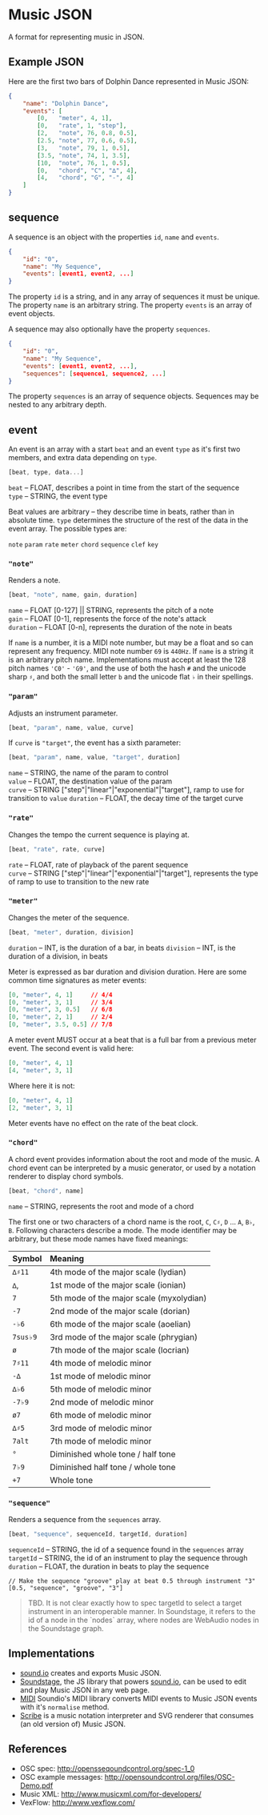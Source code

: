 # Music JSON

A format for representing music in JSON.


## Example JSON

Here are the first two bars of Dolphin Dance represented in Music JSON:

```json
{
    "name": "Dolphin Dance",
    "events": [
        [0,   "meter", 4, 1],
        [0,   "rate", 1, "step"],
        [2,   "note", 76, 0.8, 0.5],
        [2.5, "note", 77, 0.6, 0.5],
        [3,   "note", 79, 1, 0.5],
        [3.5, "note", 74, 1, 3.5],
        [10,  "note", 76, 1, 0.5],
        [0,   "chord", "C", "∆", 4],
        [4,   "chord", "G", "-", 4]
    ]
}
```

## sequence

A sequence is an object with the properties `id`, `name` and `events`.

```json
{
    "id": "0",
    "name": "My Sequence",
    "events": [event1, event2, ...]
}
```

The property `id` is a string, and in any array of sequences it must be unique. The property `name` is an arbitrary string. The property `events` is an array of event objects.

A sequence may also optionally have the property `sequences`.

```json
{
    "id": "0",
    "name": "My Sequence",
    "events": [event1, event2, ...],
    "sequences": [sequence1, sequence2, ...]
}
```

The property `sequences` is an array of sequence objects. Sequences may be nested to any arbitrary depth.

## event

An event is an array with a start `beat` and an event `type` as it's first two members, and extra data depending on `type`.

```js
[beat, type, data...]
```

`beat` – FLOAT, describes a point in time from the start of the sequence<br/>
`type` – STRING, the event type

Beat values are arbitrary – they describe time in beats, rather than in absolute time. `type` determines the structure of the rest of the data in the event array.
The possible types are:

`note`
`param`
`rate`
`meter`
`chord`
`sequence`
`clef`
`key`

### `"note"`

Renders a note.

```js
[beat, "note", name, gain, duration]
```

`name`     – FLOAT [0-127] || STRING, represents the pitch of a note<br/>
`gain`     – FLOAT [0-1], represents the force of the note's attack<br/>
`duration` – FLOAT [0-n], represents the duration of the note in beats

If `name` is a number, it is a MIDI note number, but may be a float and so can represent any frequency. MIDI note number `69` is `440Hz`.
If `name` is a string it is an arbitrary pitch name. Implementations must accept at least the 128 pitch names `'C0'` - `'G9'`, and 
the use of both the hash `#` and the unicode sharp `♯`, and both the small letter `b` and the unicode flat `♭` in their spellings.


### `"param"`

Adjusts an instrument parameter.

```js
[beat, "param", name, value, curve]
```

If `curve` is `"target"`, the event has a sixth parameter:

```js
[beat, "param", name, value, "target", duration]
```

`name`     – STRING, the name of the param to control<br/>
`value`    – FLOAT, the destination value of the param<br/>
`curve`    – STRING ["step"|"linear"|"exponential"|"target"], ramp to use for transition to `value`
`duration` – FLOAT, the decay time of the target curve


### `"rate"`

Changes the tempo the current sequence is playing at.

```js
[beat, "rate", rate, curve]
```

`rate`  – FLOAT, rate of playback of the parent sequence<br/>
`curve` – STRING ["step"|"linear"|"exponential"|"target"], represents the type of ramp to use to transition to the new rate


### `"meter"`

Changes the meter of the sequence.

```js
[beat, "meter", duration, division]
```

`duration` – INT, is the duration of a bar, in beats
`division` – INT, is the duration of a division, in beats

Meter is expressed as bar duration and division duration. Here are some common time signatures as meter events:

```json
[0, "meter", 4, 1]     // 4/4
[0, "meter", 3, 1]     // 3/4
[0, "meter", 3, 0.5]   // 6/8
[0, "meter", 2, 1]     // 2/4
[0, "meter", 3.5, 0.5] // 7/8
```

A meter event MUST occur at a beat that is a full bar from a previous meter event. The second event is valid here:

```json
[0, "meter", 4, 1]
[4, "meter", 3, 1]
```

Where here it is not:

```json
[0, "meter", 4, 1]
[2, "meter", 3, 1]
```

Meter events have no effect on the rate of the beat clock.


### `"chord"`

A chord event provides information about the root and mode of the music. A chord event can 
be interpreted by a music generator, or used by a notation renderer to display chord symbols.

```js
[beat, "chord", name]
```

`name` – STRING, represents the root and mode of a chord

The first one or two characters of a chord name is the root, `C`, `C♯`, `D` ... `A`, `B♭`, `B`. Following
characters describe a mode. The mode identifier may be arbitrary, but these mode names have fixed meanings:

| Symbol    | Meaning |
| :-------- | :------------------------------------|
| `∆♯11`    | 4th mode of the major scale (lydian) |
| `∆`,      | 1st mode of the major scale (ionian) |
| `7`       | 5th mode of the major scale (myxolydian) |
| `-7`      | 2nd mode of the major scale (dorian) |
| `-♭6`     | 6th mode of the major scale (aoelian) |
| `7sus♭9`  | 3rd mode of the major scale (phrygian) |
| `ø`       | 7th mode of the major scale (locrian) |
| `7♯11`    | 4th mode of melodic minor |
| `-∆`      | 1st mode of melodic minor |
| `∆♭6`     | 5th mode of melodic minor |
| `-7♭9`    | 2nd mode of melodic minor |
| `ø7`      | 6th mode of melodic minor |
| `∆♯5`     | 3rd mode of melodic minor |
| `7alt`    | 7th mode of melodic minor |
| `°`       | Diminished whole tone / half tone |
| `7♭9`     | Diminished half tone / whole tone |
| `+7`      | Whole tone |


### `"sequence"`

Renders a sequence from the `sequences` array.

```js
[beat, "sequence", sequenceId, targetId, duration]
```

`sequenceId` – STRING, the id of a sequence found in the `sequences` array<br/>
`targetId`   – STRING, the id of an instrument to play the sequence through<br/>
`duration`   – FLOAT,  the duration in beats to play the sequence<br/>

    // Make the sequence "groove" play at beat 0.5 through instrument "3"
    [0.5, "sequence", "groove", "3"]

<blockquote>TBD. It is not clear exactly how to spec targetId to select a target instrument in an interoperable manner. In Soundstage, it refers to the id of a node in the `nodes` array, where nodes are WebAudio nodes in the Soundstage graph.</blockquote>


## Implementations

- <a href="http://sound.io">sound.io</a> creates and exports Music JSON.
- <a href="http://github.com/soundio/soundstage">Soundstage</a>, the JS library that powers <a href="http://sound.io">sound.io</a>, can be used to edit and play Music JSON in any web page. 
- <a href="http://github.com/soundio/midi">MIDI</a> Soundio's MIDI library converts MIDI events to Music JSON events with it's <code>normalise</code> method.
- <a href="http://labs.cruncher.ch/scribe/">Scribe</a> is a music notation
interpreter and SVG renderer that consumes (an old version of) Music JSON.

## References

- OSC spec: <a href="http://opensoundcontrol.org/spec-1_0">http://opensseqoundcontrol.org/spec-1_0</a>
- OSC example messages: <a href="http://opensoundcontrol.org/files/OSC-Demo.pdf">http://opensoundcontrol.org/files/OSC-Demo.pdf</a>
- Music XML: <a href="http://www.musicxml.com/for-developers/">http://www.musicxml.com/for-developers/</a>
- VexFlow: <a href="http://www.vexflow.com/">http://www.vexflow.com/</a>

<!--
## Contributions

Stephen Band, Stelio Tzonis, Al Johri and Jason Sigal.
-->
